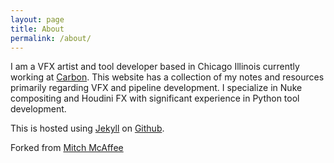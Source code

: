```yaml
---
layout: page
title: About
permalink: /about/
---
```


I am a VFX artist and tool developer based in Chicago Illinois currently working at [Carbon](https://carbonvfx.com). This website has a collection of my notes and resources primarily regarding VFX and pipeline development. I specialize in Nuke compositing and Houdini FX with significant experience in Python tool development.

This is hosted using [Jekyll](http://jekyllrb.com/) on [Github](https://github.com/thompsonalt/thompsonalt.github.io).

Forked from [Mitch McAffee](https://github.com/themcaffee/notes)